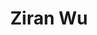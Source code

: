 ---
layout: page
title: Ziran Wu
description: Undergraduate Student (Chemistry)<br>Currently at University of Liverpool, UK<br>Email&#58; ziran.wu22@student.xjtlu.edu.cn
img: assets/img/ziran_wu.jpeg
redirect: 
importance: 2
category: Undergraduates
horizontal: true
---